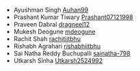 * Ayushman Singh [Auhan99](https://github.com/Auhan99)
* Prashant Kumar Tiwary [Prashant07121998](https://github.com/Prashant07121998)
* Praveen Dabral  [dragneel12](https://github.com/dragneel12)
* Mukesh Deogune [mdeogune](https://github.com/mdeogune)
* Rachit Shah [rachitiitbhu](https://github.com/rachitiitbhu)
* Rishabh Agrahari [rishabhiitbhu](https://github.com/rishabhiitbhu) 
* Sai Natha Reddy Buchupalli [sainatha-798](https://github.com/sainatha-798)
* Utkarsh Sinha [Utkarsh2524992](https://github.com/Utkarsh2524992)
